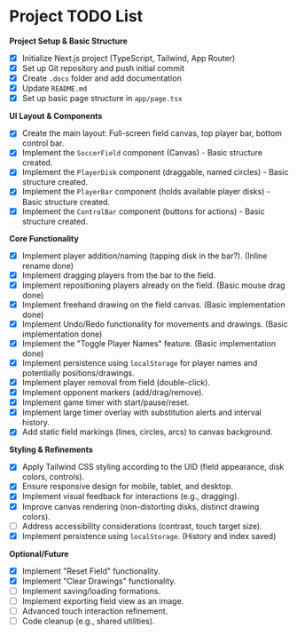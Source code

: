 # Project TODO List

**Project Setup & Basic Structure**
- [x] Initialize Next.js project (TypeScript, Tailwind, App Router)
- [x] Set up Git repository and push initial commit
- [x] Create `.docs` folder and add documentation
- [x] Update `README.md`
- [x] Set up basic page structure in `app/page.tsx`

**UI Layout & Components**
- [x] Create the main layout: Full-screen field canvas, top player bar, bottom control bar.
- [x] Implement the `SoccerField` component (Canvas) - Basic structure created.
- [x] Implement the `PlayerDisk` component (draggable, named circles) - Basic structure created.
- [x] Implement the `PlayerBar` component (holds available player disks) - Basic structure created.
- [x] Implement the `ControlBar` component (buttons for actions) - Basic structure created.

**Core Functionality**
- [x] Implement player addition/naming (tapping disk in the bar?). (Inline rename done)
- [x] Implement dragging players from the bar to the field.
- [x] Implement repositioning players already on the field. (Basic mouse drag done)
- [x] Implement freehand drawing on the field canvas. (Basic implementation done)
- [x] Implement Undo/Redo functionality for movements and drawings. (Basic implementation done)
- [x] Implement the "Toggle Player Names" feature. (Basic implementation done)
- [x] Implement persistence using `localStorage` for player names and potentially positions/drawings.
- [x] Implement player removal from field (double-click).
- [x] Implement opponent markers (add/drag/remove).
- [x] Implement game timer with start/pause/reset.
- [x] Implement large timer overlay with substitution alerts and interval history.
- [x] Add static field markings (lines, circles, arcs) to canvas background.

**Styling & Refinements**
- [x] Apply Tailwind CSS styling according to the UID (field appearance, disk colors, controls).
- [x] Ensure responsive design for mobile, tablet, and desktop.
- [x] Implement visual feedback for interactions (e.g., dragging).
- [x] Improve canvas rendering (non-distorting disks, distinct drawing colors).
- [ ] Address accessibility considerations (contrast, touch target size).
- [x] Implement persistence using `localStorage`. (History and index saved)

**Optional/Future**
- [x] Implement "Reset Field" functionality.
- [x] Implement "Clear Drawings" functionality.
- [ ] Implement saving/loading formations. 
- [ ] Implement exporting field view as an image. 
- [ ] Advanced touch interaction refinement.
- [ ] Code cleanup (e.g., shared utilities). 